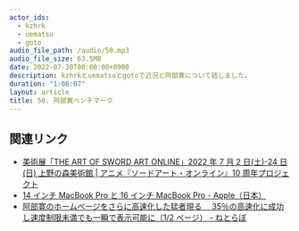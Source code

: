 ```yaml
---
actor_ids:
  - kzhrk
  - uematsu
  - goto
audio_file_path: /audio/50.mp3
audio_file_size: 63.5MB
date: 2022-07-30T00:00:00+0900
description: kzhrkとuematsuとgotoで近況と阿部寛について話しました。
duration: "1:06:07"
layout: article
title: 50. 阿部寛ベンチマーク
---
```


<!-- prettier-ignore-start -->

## 関連リンク

- [美術展「THE ART OF SWORD ART ONLINE」2022 年 7 月 2 日(土)-24 日(日) 上野の森美術館 \| アニメ『ソードアート・オンライン』10 周年プロジェクト](https://sao10th.net/art/)
- [14 インチ MacBook Pro と 16 インチ MacBook Pro - Apple（日本）](https://www.apple.com/jp/macbook-pro-14-and-16/)
- [阿部寛のホームページをさらに高速化した猛者現る　 35％の高速化に成功し速度制限未満でも一瞬で表示可能に（1/2 ページ） - ねとらぼ](https://nlab.itmedia.co.jp/nl/articles/2207/19/news170.html)
<!-- prettier-ignore-end -->
